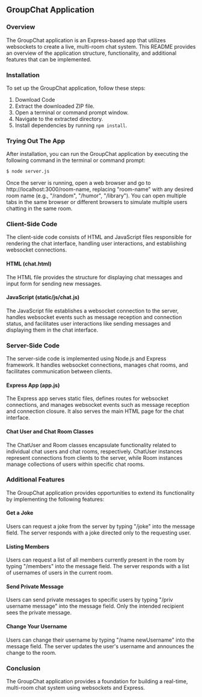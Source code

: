 ## GroupChat Application

### Overview

The GroupChat application is an Express-based app that utilizes websockets to create a live, multi-room chat system. This README provides an overview of the application structure, functionality, and additional features that can be implemented.

### Installation

To set up the GroupChat application, follow these steps:

1. Download Code
2. Extract the downloaded ZIP file.
3. Open a terminal or command prompt window.
4. Navigate to the extracted directory.
5. Install dependencies by running `npm install`.

### Trying Out The App

After installation, you can run the GroupChat application by executing the following command in the terminal or command prompt:

```bash
$ node server.js
```

Once the server is running, open a web browser and go to http://localhost:3000/room-name, replacing "room-name" with any desired room name (e.g., "/random", "/humor", "/library"). You can open multiple tabs in the same browser or different browsers to simulate multiple users chatting in the same room.

### Client-Side Code

The client-side code consists of HTML and JavaScript files responsible for rendering the chat interface, handling user interactions, and establishing websocket connections.

#### HTML (chat.html)

The HTML file provides the structure for displaying chat messages and input form for sending new messages.

#### JavaScript (static/js/chat.js)

The JavaScript file establishes a websocket connection to the server, handles websocket events such as message reception and connection status, and facilitates user interactions like sending messages and displaying them in the chat interface.

### Server-Side Code

The server-side code is implemented using Node.js and Express framework. It handles websocket connections, manages chat rooms, and facilitates communication between clients.

#### Express App (app.js)

The Express app serves static files, defines routes for websocket connections, and manages websocket events such as message reception and connection closure. It also serves the main HTML page for the chat interface.

#### Chat User and Chat Room Classes

The ChatUser and Room classes encapsulate functionality related to individual chat users and chat rooms, respectively. ChatUser instances represent connections from clients to the server, while Room instances manage collections of users within specific chat rooms.

### Additional Features

The GroupChat application provides opportunities to extend its functionality by implementing the following features:

#### Get a Joke

Users can request a joke from the server by typing "/joke" into the message field. The server responds with a joke directed only to the requesting user.

#### Listing Members

Users can request a list of all members currently present in the room by typing "/members" into the message field. The server responds with a list of usernames of users in the current room.

#### Send Private Message

Users can send private messages to specific users by typing "/priv username message" into the message field. Only the intended recipient sees the private message.

#### Change Your Username

Users can change their username by typing "/name newUsername" into the message field. The server updates the user's username and announces the change to the room.

### Conclusion

The GroupChat application provides a foundation for building a real-time, multi-room chat system using websockets and Express.
